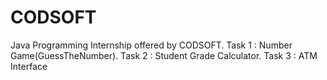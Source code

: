 # CODSOFT
Java Programming Internship offered by CODSOFT.
Task 1 : Number Game(GuessTheNumber).
Task 2 : Student Grade Calculator.
Task 3 : ATM Interface
